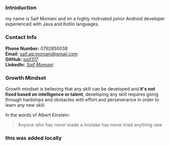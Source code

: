 ### **Introduction**

my name is Saif Momani and im a highly motivated junior Android developer experienced with Java and Kotlin languages.

### **Contact Info**

**Phone Number:** 0792850038  
**Email:** saif.aq.momani@gmail.com  
**GitHub:** _[saif317](https://github.com/saif317)_  
**LinkedIn:** _[Saif Momani](https://www.linkedin.com/in/smomani/)_

### **Growth Mindset**

Growth mindset is believing that any skill can be developed and **it's not fixed based on intelligence or talent**, developing any skill requires going through hardships and obstacles with effort and perseverance in order to learn any new skill.

In the words of Albert Einstein:

> Anyone who has never made a mistake has never tried anything new

### this was added locally
